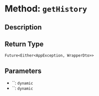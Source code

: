 # Method: `getHistory`

## Description



## Return Type
`Future<Either<AppException, WrapperDto>>`

## Parameters

- ``: `dynamic`
- ``: `dynamic`

